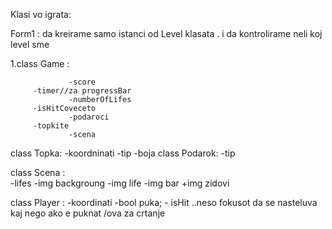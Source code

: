Klasi vo igrata:


Form1 : da kreirame samo istanci od Level klasata . i da kontrolirame neli koj level sme

1.class Game  :
    
                 -score
		 -timer//za progressBar
                 -numberOfLifes
		 -isHitCoveceto
                 -podaroci
		 -topkite
                 -scena

 class Topka:
                 -koordninati 
		 -tip
		 -boja
class Podarok:
               -tip

class Scena :  
		-lifes
		-img backgroung
		-img life
		-img bar
		+img zidovi

class Player :
               -koordinati
	       -bool puka;
	       - isHit ..neso fokusot da se nasteluva kaj nego ako e puknat /ova za crtanje		
